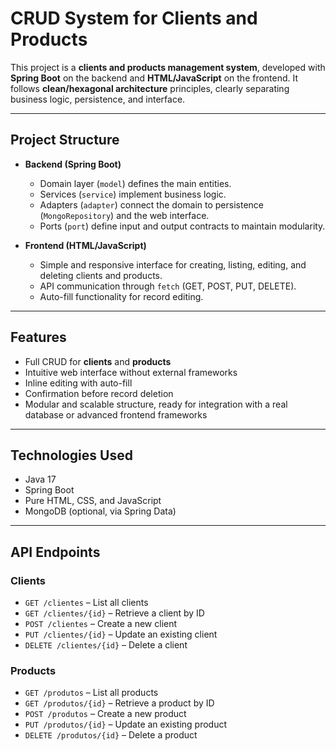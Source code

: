 # CRUD System for Clients and Products

This project is a **clients and products management system**, developed with **Spring Boot** on the backend and **HTML/JavaScript** on the frontend. It follows **clean/hexagonal architecture** principles, clearly separating business logic, persistence, and interface.

---

## Project Structure

- **Backend (Spring Boot)**

  - Domain layer (`model`) defines the main entities.
  - Services (`service`) implement business logic.
  - Adapters (`adapter`) connect the domain to persistence (`MongoRepository`) and the web interface.
  - Ports (`port`) define input and output contracts to maintain modularity.

- **Frontend (HTML/JavaScript)**
  - Simple and responsive interface for creating, listing, editing, and deleting clients and products.
  - API communication through `fetch` (GET, POST, PUT, DELETE).
  - Auto-fill functionality for record editing.

---

## Features

- Full CRUD for **clients** and **products**
- Intuitive web interface without external frameworks
- Inline editing with auto-fill
- Confirmation before record deletion
- Modular and scalable structure, ready for integration with a real database or advanced frontend frameworks

---

## Technologies Used

- Java 17
- Spring Boot
- Pure HTML, CSS, and JavaScript
- MongoDB (optional, via Spring Data)

---

## API Endpoints

### Clients

- `GET /clientes` – List all clients
- `GET /clientes/{id}` – Retrieve a client by ID
- `POST /clientes` – Create a new client
- `PUT /clientes/{id}` – Update an existing client
- `DELETE /clientes/{id}` – Delete a client

### Products

- `GET /produtos` – List all products
- `GET /produtos/{id}` – Retrieve a product by ID
- `POST /produtos` – Create a new product
- `PUT /produtos/{id}` – Update an existing product
- `DELETE /produtos/{id}` – Delete a product
